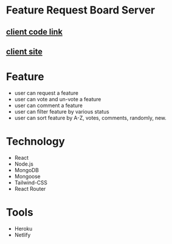 # Feature Request Board Server

## [client code link](https://github.com/HrDelwar/feture-request-board-client)

## [client site](https://feature-requres-board.netlify.app/)

# Feature

- user can request a feature
- user can vote and un-vote a feature
- user can comment a feature
- user can filter feature by various status
- user can sort feature by A-Z, votes, comments, randomly, new.

# Technology

- React
- Node.js
- MongoDB
- Mongoose
- Tailwind-CSS
- React Router

# Tools

- Heroku
- Netlify
